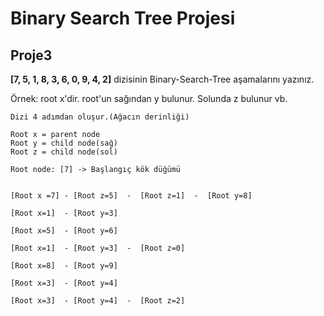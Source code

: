 # Binary Search Tree Projesi
## Proje3
**[7, 5, 1, 8, 3, 6, 0, 9, 4, 2]** dizisinin Binary-Search-Tree aşamalarını yazınız.

Örnek: root x'dir. root'un sağından y bulunur. Solunda z bulunur vb.

```
Dizi 4 adımdan oluşur.(Ağacın derinliği)

Root x = parent node 
Root y = child node(sağ)
Root z = child node(sol)

Root node: [7] -> Başlangıç kök düğümü


[Root x =7] - [Root z=5]  -  [Root z=1]  -  [Root y=8] 

[Root x=1]  - [Root y=3]

[Root x=5]  - [Root y=6] 

[Root x=1]  - [Root y=3]  -  [Root z=0]

[Root x=8]  - [Root y=9]

[Root x=3]  - [Root y=4]

[Root x=3]  - [Root y=4]  -  [Root z=2]
 
 ```
 


